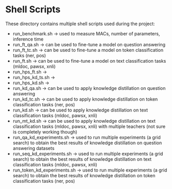 # Shell Scripts

These directory contains multiple shell scripts used during the project:

- run_benchmark.sh -> used to measure MACs, number of parameters, inference time
- run_ft_qa.sh -> can be used to fine-tune a model on question answering
- run_ft_tc.sh -> can be used to fine-tune a model on token classification tasks (ner, pos)
- run_ft.sh -> can be used to fine-tune a model on text classification tasks (mldoc, pawsx, xnli)
- run_hps_ft.sh -> 
- run_hps_kd_ts.sh ->
- run_hps_kd.sh ->
- run_kd_qa.sh -> can be used to apply knowledge distillation on question answering
- run_kd_tc.sh -> can be used to apply knowledge distillation on token classification tasks (ner, pos)
- run_kd.sh -> can be used to apply knowledge distillation on text classification tasks (mldoc, pawsx, xnli)
- run_mt_kd.sh -> can be used to apply knowledge distillation on text classification tasks (mldoc, pawsx, xnli) with multiple teachers (not sure is completely working though)
- run_qa_kd_experiments.sh -> used to run multiple experiments (a grid search) to obtain the best results of knowledge distillation on question answering datasets
- run_seq_kd_experiments.sh -> used to run multiple experiments (a grid search) to obtain the best results of knowledge distillation on text classification tasks (mldoc, pawsx, xnli)
- run_token_kd_experiments.sh -> used to run multiple experiments (a grid search) to obtain the best results of knowledge distillation on token classification tasks (ner, pos)
